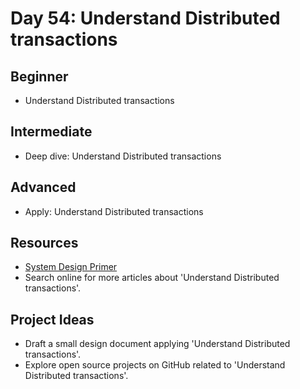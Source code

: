 # Day 54: Understand Distributed transactions

## Beginner
- Understand Distributed transactions

## Intermediate
- Deep dive: Understand Distributed transactions

## Advanced
- Apply: Understand Distributed transactions

## Resources
- [System Design Primer](https://github.com/donnemartin/system-design-primer/search?q=Understand+Distributed+transactions)
- Search online for more articles about 'Understand Distributed transactions'.

## Project Ideas
- Draft a small design document applying 'Understand Distributed transactions'.
- Explore open source projects on GitHub related to 'Understand Distributed transactions'.
